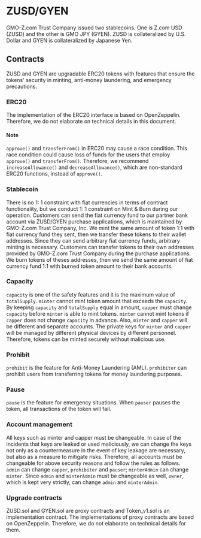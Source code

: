 # ZUSD/GYEN
GMO-Z.com Trust Company issued two stablecoins. One is Z.com USD (ZUSD) and the other is GMO JPY (GYEN). ZUSD is collateralized by U.S. Dollar and GYEN is collateralized by Japanese Yen.

## Contracts
ZUSD and GYEN are upgradable ERC20 tokens with features that ensure the tokens' security in minting, anti-money laundering, and emergency precautions.

### ERC20
The implementation of the ERC20 interface is based on OpenZeppelin. Therefore, we do not elaborate on technical details in this document.

#### Note
`approve()` and `transferFrom()` in ERC20 may cause a race condition. This race condition could cause loss of funds for the users that employ `approve()` and `transferFrom()`. Therefore, we recommend `increaseAllowance()` and `decreaseAllowance()`, which are non-standard ERC20 functions, instead of `approve()`.

### Stablecoin
There is no 1: 1 constraint with fiat currencies in terms of contract functionality, but we conduct 1: 1 constraint on Mint & Burn during our operation.
Customers can send the fiat currency fund to our partner bank account via ZUSD/GYEN purchase applications, which is maintained by GMO-Z.com Trust Company, Inc. We mint the same amount of token 1:1 with fiat currency fund they sent, then we transfer these tokens to their wallet addresses. Since they can send arbitrary fiat currency funds, arbitrary minting is necessary.
Customers can transfer tokens to their own addresses provided by GMO-Z.com Trust Company during the purchase applications. We burn tokens of theses addresses, then we send the same amount of fiat currency fund 1:1 with burned token amount to their bank accounts.

### Capacity
`capacity` is one of the safety features and it is the maximum value of `totalSupply`. `minter` cannot mint token amount that exceeds the `capacity`. By keeping `capacity` and `totalSupply` equal in amount, `capper` must change `capacity` before `minter` is able to mint tokens. `minter` cannot mint tokens if `capper` does not change `capacity` in advance. Also, `minter` and `capper` will be different and separate accounts. The private keys for `minter` and `capper` will be managed by different physical devices by different personnel. Therefore, tokens can be minted securely without malicious use.

### Prohibit
`prohibit` is the feature for Anti-Money Laundering (AML). `prohibiter` can prohibit users from transferring tokens for money laundering purposes.

### Pause
`pause` is the feature for emergency situations. When `pauser` pauses the token, all transactions of the token will fail.

### Account management
All keys such as minter and capper must be changeable. In case of the incidents that keys are leaked or used maliciously, we can change the keys not only as a countermeasure in the event of key leakage are necessary, but also as a measure to mitigate risks. Therefore, all accounts must be changeable for above security reasons and follow the rules as follows. `admin` can change `capper`, `prohibiter` and `pauser`; `minterAdmin` can change `minter`. Since `admin` and `minterAdmin` must be changeable as well, `owner`, which is kept very strictly, can change `admin` and `minterAdmin`.

### Upgrade contracts
ZUSD.sol and GYEN.sol are proxy contracts and Token_v1.sol is an implementation contract. The implementations of proxy contracts are based on OpenZeppelin. Therefore, we do not elaborate on technical details for them.
